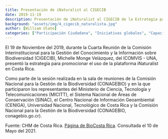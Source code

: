 ```yaml
---
title: Presentación de iNaturalist al CIGECIB
date: 2019-11-19
description: Presentación de iNaturalist al CIGECIB de la Estrategia para promocionar el uso de iNaturalist en Costa Rica.
background: "assets/img/4_cigecib_naturalista.jpg"
author: [William Ulate]
categories: ["Participación Ciudadana", "Iniciativas globales", "Capacitación"]
---
```


El 19 de Noviembre del 2019, durante la Cuarta Reunión de la Comisión Interinstitucional para la Gestión del Conocimiento y la Información sobre Biodiversidad (CIGECIB), Michelle Monge Velázquez, del ICOMVIS - UNA,  presentó la estrategia para promocionar el uso de la plataforma iNaturalist en Costa Rica.

Como parte de la sesión realizada en la sala de reuniones de la Comisión Nacional para la Gestión de la Biodiversidad (CONAGEBIO) y en la que participaron los representantes del Ministerio de Ciencia, Tecnología y Telecomunicaciones (MICITT), el Sistema Nacional de Áreas de Conservación (SINAC), el Centro Nacional de Información Geoambiental (CENIGA), Universidad Nacional, Tecnológico de Costa Rica y la Comisión Nacional para la Gestión de la Biodiversidad (CONAGEBIO, conagebio.go.cr).

Fuente: CHM de Costa Rica.  [Página de BioCosta Rica](https://chmcostarica.go.cr/actualidad/cuarta-reunion-de-la-comision-interinstitucional-para-la-gestion-del-conocimiento-y-la). Consultada el 10 de Mayo del 2021.
